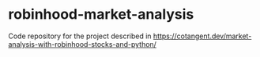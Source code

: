 # robinhood-market-analysis
Code repository for the project described in https://cotangent.dev/market-analysis-with-robinhood-stocks-and-python/
